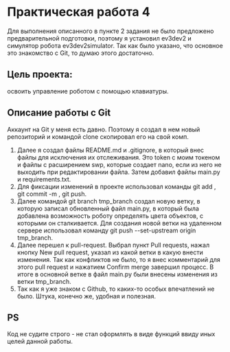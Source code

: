 # Практическая работа 4
Для выполнения описанного в пункте 2 задания не было предложено предварительной подготовки, поэтому
я установил ev3dev2 и симулятор робота ev3dev2simulator. Так как было указано, 
что основное это знакомство с Git, то думаю этого достаточно.
## Цель проекта:
освоить управление роботом с помощью клавиатуры.
## Описание работы с Git
Аккаунт на Git у меня есть давно. Поэтому я создал в нем новый репозиторий и командой clone 
скопировал его на свой комп.
1. Далее я создал файлы README.md и .gitignore, в который внес файлы для исключения их отслеживания.
Это token с моим токеном и файлы с расширением swp, которые создает nano, если из него не выходить
при редактировании файла. Затем добавил файлы main.py и requirements.txt. 
2. Для фиксации изменений в проекте использовал команды git add <filename>, git commit -m <comment>,
git push.
3. Далее командой git branch tmp_branch создал новую ветку, в которую записал обновленный файл 
main.py, в который была добавлена возможность роботу определять цвета объектов, с которыми он сталкивается.
Для создания новой ветки на удаленном сервере использовал команду git push --set-upstream origin tmp_branch.
4. Далее перешел к pull-request. Выбрал пункт Pull requests, нажал кнопку New pull request, указал из какой ветки
в какую внести изменения. Так как конфликтов не было, то я внес комментарий для этого pull request и нажатием 
Confirm merge завершил процесс. В итоге в основной ветке в файл main.py были внесены изменения из ветки tmp_branch.
5. Так как я уже знаком с Github, то каких-то особых впечатлений не было. Штука, конечно же, удобная и полезная.
## PS
Код не судите строго - не стал оформлять в виде функций ввиду иных целей данной работы.
